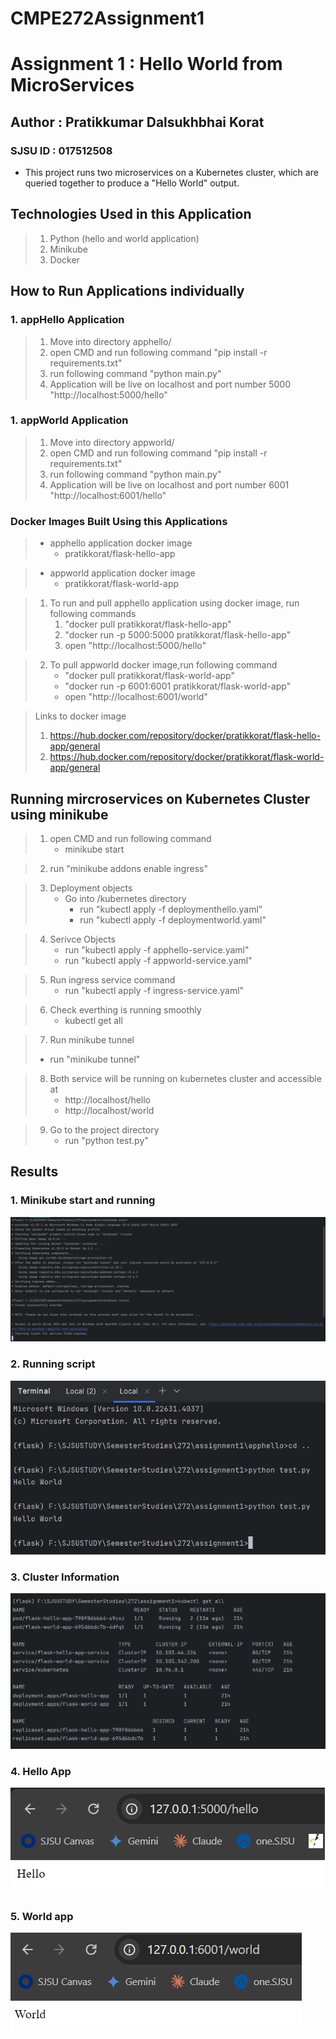 CMPE272Assignment1
=======
# Assignment 1 : Hello World from MicroServices
## Author : Pratikkumar Dalsukhbhai Korat
### SJSU ID : 017512508

* This project runs two microservices on a Kubernetes cluster, which are queried together to produce a "Hello World" output.

## Technologies Used in this Application
> 1. Python (hello and world application)
> 2. Minikube
> 3. Docker


## How to Run Applications individually

### 1. appHello Application
> 1. Move into directory apphello/
> 2. open CMD and run following command "pip install -r requirements.txt"
> 3. run following command "python main.py"
> 4. Application will be live on localhost and port number 5000 "http://localhost:5000/hello"

### 1. appWorld Application
> 1. Move into directory appworld/
> 2. open CMD and run following command "pip install -r requirements.txt"
> 3. run following command "python main.py"
> 4. Application will be live on localhost and port number 6001 "http://localhost:6001/hello"


### Docker Images Built Using this Applications
> * apphello application docker image
>   * pratikkorat/flask-hello-app 

> * appworld application docker image
>   * pratikkorat/flask-world-app
 

> 1. To run and pull apphello application using docker image, run following commands
>    1. "docker pull pratikkorat/flask-hello-app"
>    2. "docker run -p 5000:5000 pratikkorat/flask-hello-app"
>    3. open "http://localhost:5000/hello"
 

> 2. To pull appworld docker image,run following command
>    * "docker pull pratikkorat/flask-world-app"
>    * "docker run -p 6001:6001 pratikkorat/flask-world-app"
>    * open "http://localhost:6001/world"

> Links to docker image
> 1. https://hub.docker.com/repository/docker/pratikkorat/flask-hello-app/general
> 2. https://hub.docker.com/repository/docker/pratikkorat/flask-world-app/general

## Running mircroservices on Kubernetes Cluster using minikube

> 1. open CMD and run following command
>    * minikube start

> 2. run "minikube addons enable ingress"

> 3. Deployment objects
>    * Go into /kubernetes directory
>       * run "kubectl apply -f deploymenthello.yaml"
>       * run "kubectl apply -f deploymentworld.yaml"

> 4. Serivce Objects
>    * run "kubectl apply -f apphello-service.yaml"
>    * run "kubectl apply -f appworld-service.yaml"

> 5. Run ingress service command
>    * run "kubectl apply -f ingress-service.yaml"

> 6. Check everthing is running smoothly
>    * kubectl get all

> 7. Run minikube tunnel
>   * run "minikube tunnel"

> 8. Both service will be running on kubernetes cluster and accessible at
>    * http://localhost/hello
>    * http://localhost/world

> 9. Go to the project directory
>    * run "python test.py"



## Results

### 1. Minikube start and running
![img.png](images/minikube.png)


### 2. Running script
![img.png](images/script_success.png)


### 3. Cluster Information
![img.png](./images/cluster.png)


### 4. Hello App
![img.png](./images/hello-app.png)


### 5. World app
![img.png](./images/world-app.png)